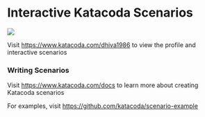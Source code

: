 # Interactive Katacoda Scenarios

[![](http://shields.katacoda.com/katacoda/dhiva1986/count.svg)](https://www.katacoda.com/dhiva1986 "Get your profile on Katacoda.com")

Visit https://www.katacoda.com/dhiva1986 to view the profile and interactive scenarios

### Writing Scenarios
Visit https://www.katacoda.com/docs to learn more about creating Katacoda scenarios

For examples, visit https://github.com/katacoda/scenario-example
